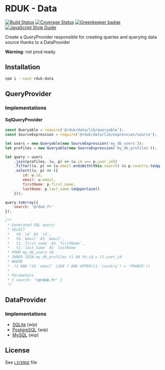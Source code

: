 # RDUK - Data

[![Build Status](https://travis-ci.org/rd-uk/rduk-data.svg?branch=master)](https://travis-ci.org/rd-uk/rduk-data)
[![Coverage Status](https://coveralls.io/repos/github/rd-uk/rduk-data/badge.svg?branch=master)](https://coveralls.io/github/rd-uk/rduk-data?branch=master)
[![Greenkeeper badge](https://badges.greenkeeper.io/rd-uk/rduk-data.svg)](https://greenkeeper.io/)
[![JavaScript Style Guide](https://img.shields.io/badge/code_style-standard-brightgreen.svg)](https://standardjs.com)

Create a QueryProvider responsible for creating queries and querying data source
thanks to a DataProvider

__Warning__: not prod ready.

## Installation

```sh
npm i --save rduk-data
```

## QueryProvider

### Implementations

#### SqlQueryProvider

```js
const Queryable = require('@rduk/data/lib/queryable');
const SourceExpression = require('@rduk/data/lib/expression/source');

let users = new Queryable(new SourceExpression('my_db_users'));
let profiles = new Queryable(new SourceExpression('my_db_profiles'));

let query = users
    .join(profiles, (u, p) => (u.id === p.user_id))
    .filter((u, p) => (u.email.endsWith(this.search) && p.country.toUpperCase() === 'FRANCE'))
    .select((u, p) => ({
        id: u.id,
        email: u.email,
        firstName: p.first_name,
        lastName: p.last_name.toUpperCase()
    }));

query.toArray({
    search: '@rduk.fr'
});

/**
 * Generated SQL query:
 * SELECT
 *   t0.`id` AS `id`,
 *   t0.`email` AS `email`,
 *   t1.`first_name` AS `firstName`,
 *   t1.`last_name` AS `lastName`
 * FROM my_db_users t0
 * INNER JOIN my_db_profiles t1 ON t0.id = t1.user_id
 * WHERE
 *  (1 AND (t0.`email` LIKE ? AND UPPER(t1.`country`) = 'FRANCE'))
 *
 * Parameters
 * { search: '%@rduk.fr' }
 */
```

## DataProvider

### Implementations

- [SQLite](https://github.com/rd-uk/rduk-data-sqlite) (wip)
- [PostgreSQL](https://github.com/rd-uk/rduk-data-pg) (wip)
- [MySQL](https://github.com/rd-uk/rduk-data-mysql) (wip)

## License

See [`LICENSE`](LICENSE) file
